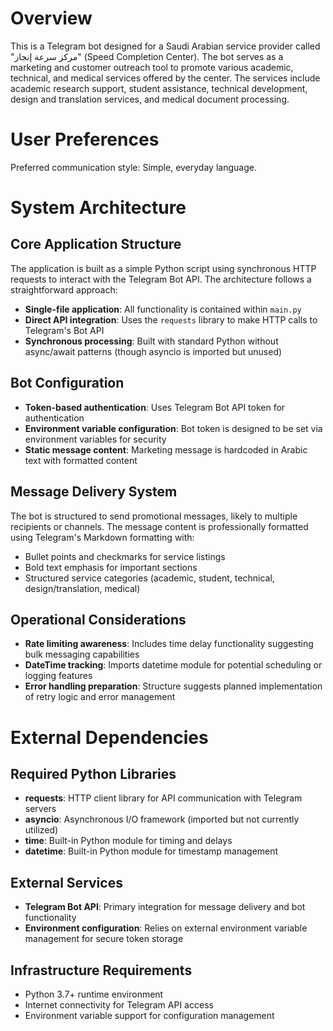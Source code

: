 # Overview

This is a Telegram bot designed for a Saudi Arabian service provider called "مركز سرعة إنجاز" (Speed Completion Center). The bot serves as a marketing and customer outreach tool to promote various academic, technical, and medical services offered by the center. The services include academic research support, student assistance, technical development, design and translation services, and medical document processing.

# User Preferences

Preferred communication style: Simple, everyday language.

# System Architecture

## Core Application Structure
The application is built as a simple Python script using synchronous HTTP requests to interact with the Telegram Bot API. The architecture follows a straightforward approach:

- **Single-file application**: All functionality is contained within `main.py`
- **Direct API integration**: Uses the `requests` library to make HTTP calls to Telegram's Bot API
- **Synchronous processing**: Built with standard Python without async/await patterns (though asyncio is imported but unused)

## Bot Configuration
- **Token-based authentication**: Uses Telegram Bot API token for authentication
- **Environment variable configuration**: Bot token is designed to be set via environment variables for security
- **Static message content**: Marketing message is hardcoded in Arabic text with formatted content

## Message Delivery System
The bot is structured to send promotional messages, likely to multiple recipients or channels. The message content is professionally formatted using Telegram's Markdown formatting with:
- Bullet points and checkmarks for service listings
- Bold text emphasis for important sections
- Structured service categories (academic, student, technical, design/translation, medical)

## Operational Considerations
- **Rate limiting awareness**: Includes time delay functionality suggesting bulk messaging capabilities
- **DateTime tracking**: Imports datetime module for potential scheduling or logging features
- **Error handling preparation**: Structure suggests planned implementation of retry logic and error management

# External Dependencies

## Required Python Libraries
- **requests**: HTTP client library for API communication with Telegram servers
- **asyncio**: Asynchronous I/O framework (imported but not currently utilized)
- **time**: Built-in Python module for timing and delays
- **datetime**: Built-in Python module for timestamp management

## External Services
- **Telegram Bot API**: Primary integration for message delivery and bot functionality
- **Environment configuration**: Relies on external environment variable management for secure token storage

## Infrastructure Requirements
- Python 3.7+ runtime environment
- Internet connectivity for Telegram API access
- Environment variable support for configuration management